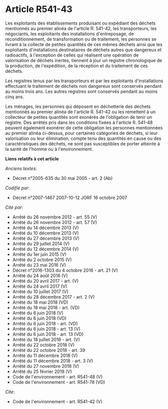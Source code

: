 # Article R541-43

Les exploitants des établissements produisant ou expédiant des déchets mentionnés au premier alinéa de l'article R. 541-42,
les transporteurs, les négociants, les exploitants des installations d'entreposage, de reconditionnement, de transformation
ou de traitement, les personnes se livrant à la collecte de petites quantités de ces mêmes déchets ainsi que les exploitants
d'installations destinataires de déchets autres que dangereux et radioactifs, à l'exception de celles qui réalisent une
opération de valorisation de déchets inertes, tiennent à jour un registre chronologique de la production, de l'expédition, de
la réception et du traitement de ces déchets.

Les registres tenus par les transporteurs et par les exploitants d'installations effectuant le traitement de déchets non
dangereux sont conservés pendant au moins trois ans. Les autres registres sont conservés pendant au moins cinq ans.

Les ménages, les personnes qui déposent en déchetterie des déchets mentionnés au premier alinéa de l'article R. 541-42 ou les
remettent à un collecteur de petites quantités sont exonérés de l'obligation de tenir un registre. Des arrêtés pris dans les
conditions fixées à l'article R. 541-48 peuvent également exonérer de cette obligation les personnes mentionnées au premier
alinéa ci-dessus, pour certaines catégories de déchets, si leur valorisation ou leur élimination, compte tenu des quantités
en cause ou des caractéristiques des déchets, ne sont pas susceptibles de porter atteinte à la santé de l'homme ou à
l'environnement.

**Liens relatifs à cet article**

_Anciens textes_:

  - Décret n°2005-635 du 30 mai 2005 - art. 2 (Ab)

_Codifié par_:

  - Décret n°2007-1467 2007-10-12 JORF 16 octobre 2007

_Cité par_:

  - Arrêté du 26 novembre 2012 - art. 55 (V)
  - Arrêté du 26 novembre 2012 - art. 57 (V)
  - Arrêté du 14 décembre 2013 (V)
  - Arrêté du 10 décembre 2013 (V)
  - Arrêté du 27 décembre 2013 (V)
  - Arrêté du 29 juillet 2014 (V)
  - Arrêté du 12 décembre 2014 (V)
  - Arrêté du 1er juin 2015 (V)
  - Arrêté du 2 octobre 2015 (V)
  - Arrêté du 23 mai 2016 (V)
  - Décret n°2016-1303 du 4 octobre 2016 - art. 21 (V)
  - Arrêté du 24 août 2016 (V)
  - Arrêté du 20 avril 2017 - art. (V)
  - Arrêté du 24 avril 2017 (V)
  - Arrêté du 10 juillet 2017 (V)
  - Arrêté du 28 décembre 2017 - art. 2 (V)
  - Arrêté du 18 mai 2018 (VD)
  - Arrêté du 18 mai 2018 - art. (VD)
  - Arrêté du 6 juin 2018 (V)
  - Arrêté du 6 juin 2018 (VD)
  - Arrêté du 6 juin 2018 - art. (VD)
  - Arrêté du 6 juin 2018 - art. 13 (V)
  - Arrêté du 6 juin 2018 - art. 13 (VD)
  - Arrêté du 18 juillet 2018 - art. (V)
  - Arrêté du 22 octobre 2018 (V)
  - Arrêté du 22 octobre 2018 - art. 39
  - Arrêté du 11 décembre 2018 (V)
  - Arrêté du 11 décembre 2018 - art. 3 (V)
  - Arrêté du 27 novembre 2018 (V)
  - Arrêté du 25 février 2019 (V)
  - Code de l'environnement - art. R541-48 (V)
  - Code de l'environnement - art. R541-78 (VD)

_Cite_:

  - Code de l'environnement - art. R541-42 (V)
